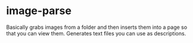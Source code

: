 image-parse
===========

Basically grabs images from a folder and then inserts them into a page so that you can view them. Generates text files you can use as descriptions.
